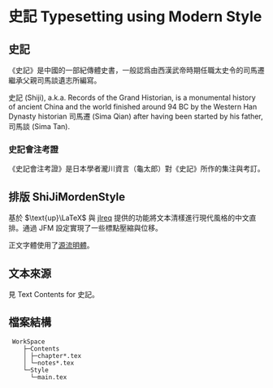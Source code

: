# 史記 Typesetting using Modern Style

## 史記

《史記》是中國的一部紀傳體史書，一般認爲由西漢武帝時期任職太史令的司馬遷繼承父親司馬談遺志所編寫。

史記 (Shiji), a.k.a. Records of the Grand Historian, is a monumental history of ancient China and the world finished around 94 BC by the Western Han Dynasty historian 司馬遷 (Sima Qian) after having been started by his father, 司馬談 (Sima Tan).

### 史記會注考證

《史記會注考證》是日本學者瀧川資言（龜太郎）對《史記》所作的集注與考訂。

## 排版 ShiJiMordenStyle

基於 $\text{up}\LaTeX$ 與 [jlreq](https://github.com/abenori/jlreq) 提供的功能將文本清樣進行現代風格的中文直排。通過 JFM 設定實現了一些標點壓縮與位移。

正文字體使用了[源流明體](https://github.com/ButTaiwan/genryu-font)。

## 文本來源

見 Text Contents for 史記。

## 檔案結構
```
 WorkSpace
    ├─Contents
    │ ├─chapter*.tex
    │ └─notes*.tex
    └─Style
      └─main.tex
```
